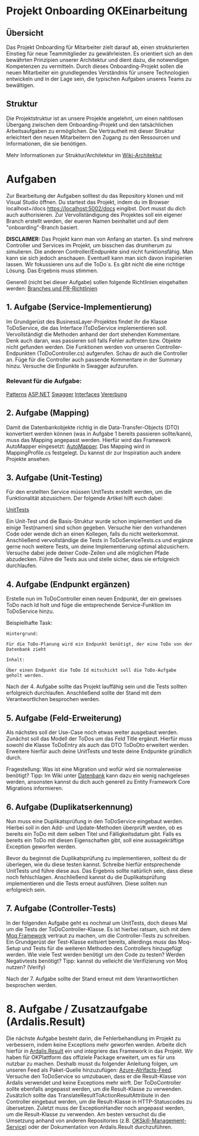 # Projekt Onboarding OKEinarbeitung

## Übersicht
Das Projekt Onboarding für Mitarbeiter zielt darauf ab, einen strukturierten Einstieg für neue Teammitglieder zu gewährleisten.
Es orientiert sich an den bewährten Prinzipien unserer Architektur und dient dazu, die notwendigen Kompetenzen zu vermitteln.
Durch dieses Onboarding-Projekt sollen die neuen Mitarbeiter ein grundlegendes Verständnis für unsere Technologien entwickeln und in der Lage sein, die typischen Aufgaben unseres Teams zu bewältigen.

## Struktur
Die Projektstruktur ist an unsere Projekte angelehnt, um einen nahtlosen Übergang zwischen dem Onboarding-Projekt und den tatsächlichen Arbeitsaufgaben zu ermöglichen.
Die Vertrautheit mit dieser Struktur erleichtert den neuen Mitarbeitern den Zugang zu den Ressourcen und Informationen, die sie benötigen.

Mehr Informationen zur Struktur/Architektur im [Wiki-Architektur](https://dev.azure.com/ok-objektkultur/OKPlattform/_wiki/wikis/OKPlattform.wiki/886/Architektur)

# Aufgaben

Zur Bearbeitung der Aufgaben solltest du das Repository klonen und mit Visual Studio öffnen.
Du startest das Projekt, indem du im Browser localhost+/docs [https://localhost:5002/docs](https://localhost:5002/docs) eingibst.
Dort musst du dich auch authorisieren.
Zur Vervollständigung des Projektes soll ein eigener Branch erstellt werden, der eueren Namen beinhaltet und auf dem "onboarding"-Branch basiert.

**DISCLAIMER:**
Das Projekt kann man von Anfang an starten.
Es sind mehrere Controller und Services im Projekt, um bisschen das drumherum zu simulieren. Die anderen Controller/Endpunkte sind nicht funktionsfähig.
Man kann sie sich jedoch anschauen. Eventuell kann man sich davon inspirierien lassen.
Wir fokussieren uns auf die ToDo´s.
Es gibt nicht die eine richtige Lösung. Das Ergebnis muss stimmen.

Generell (nicht bei dieser Aufgabe) sollen folgende Richtlinien eingehalten werden: 
[Branches und PR-Richtlinien](https://dev.azure.com/ok-objektkultur/OKPlattform/_wiki/wikis/OKPlattform.wiki/218/Branches-und-PR-Richtlinien)


## 1. Aufgabe (Service-Implementierung)

Im Grundgerüst des BusinessLayer-Projektes findet ihr die Klasse ToDoService, die das Interface IToDoService implementieren soll. 
Vervollständigt die Methoden anhand der dort stehenden Kommentare.
Denk auch daran, was passieren soll falls Fehler auftreten bzw. Objekte nicht gefunden werden.
Die Funktionen werden von unseren Controller-Endpunkten (ToDoController.cs) aufgerufen. Schau dir auch die Controller an.
Füge für die Controller auch passende Kommentare in der Summary hinzu.
Versuche die Enpunkte in Swagger aufzurufen. 

### Relevant für die Aufgabe:

[Patterns](https://dev.azure.com/ok-objektkultur/OKPlattform/_wiki/wikis/OKPlattform.wiki/881/Patterns)
[ASP.NET](https://dev.azure.com/ok-objektkultur/OKPlattform/_wiki/wikis/OKPlattform.wiki/908/ASP-.NET)
[Swagger](https://dev.azure.com/ok-objektkultur/OKPlattform/_wiki/wikis/OKPlattform.wiki/894/Swagger)
[Interfaces](https://dev.azure.com/ok-objektkultur/OKPlattform/_wiki/wikis/OKPlattform.wiki/1070/Interfaces)
[Vererbung](https://dev.azure.com/ok-objektkultur/OKPlattform/_wiki/wikis/OKPlattform.wiki/1078/Vererbung)

## 2. Aufgabe (Mapping)

Damit die Datenbankobjekte richtig in die Data-Transfer-Objects (DTO) konvertiert werden können (was in Aufgabe 1 bereits passieren sollte/kann), muss das Mapping angepasst werden.
Hierfür wird das Framework AutoMapper eingesetzt: [AutoMapper](https://dev.azure.com/ok-objektkultur/OKPlattform/_wiki/wikis/OKPlattform.wiki/1058/Auto-Mapper).
Das Mapping wird in MappingProfile.cs festgelegt.
Du kannst dir zur Inspiration auch andere Projekte ansehen.


## 3. Aufgabe (Unit-Testing)

Für den erstellten Service müssen UnitTests erstellt werden, um die Funktionalität abzusichern. Der folgende Artikel hilft euch dabei:

[UnitTests](https://dev.azure.com/ok-objektkultur/OKPlattform/_wiki/wikis/OKPlattform.wiki/1015/Unit-Tests)

Ein Unit-Test und die Basis-Struktur wurde schon implementiert und die einige Test(namen) sind schon gegeben. 
Versuche hier den vorhandenen Code oder wende dich an einen Kollegen, falls du nicht weiterkommst.
Anschließend vervollständige die Tests in ToDoServiceTests.cs und ergänze gerne noch weitere Tests, um deine Implementierung optimal abzusichern.
Versuche dabei jede deiner Code-Zeilen und alle möglichen Pfade abzudecken. 
Führe die Tests aus und stelle sicher, dass sie erfolgreich durchlaufen.


## 4. Aufgabe (Endpunkt ergänzen)

Erstelle nun im ToDoController einen neuen Endpunkt, der ein gewisses ToDo nach Id holt und füge die entsprechende Service-Funktion im ToDoService hinzu.

Beispielhafte Task:

```
Hintergrund:

Für die ToDo-Planung wird ein Endpunkt benötigt, der eine ToDo von der Datenbank zieht

Inhalt:

Über einen Endpunkt die ToDo Id mitschickt soll die ToDo-Aufgabe geholt werden.

```

Nach der 4. Aufgabe sollte das Projekt lauffähig sein und die Tests sollten erfolgreich durchlaufen.
Anschließend sollte der Stand mit dem Verantwortlichen besprochen werden.


## 5. Aufgabe (Feld-Erweiterung)

Als nächstes soll der Use-Case noch etwas weiter ausgebaut werden.
Zunächst soll das Modell der ToDos um das Feld Title ergänzt. Hierfür muss sowohl die Klasse ToDoEntry als auch das DTO ToDoDto erweitert werden.
Erweitere hierfür auch deine UnitTests und teste deine Endpunkte gründlich durch.

Fragestellung: Was ist eine Migration und wofür wird sie normalerweise benötigt?
Tipp: Im Wiki unter [Datenbank](https://dev.azure.com/ok-objektkultur/OKPlattform/_wiki/wikis/OKPlattform.wiki/873/Datenbank) kann dazu ein wenig nachgelesen werden, ansonsten kannst du dich auch generell zu Entity Framework Core Migrations informieren.


## 6. Aufgabe (Duplikatserkennung)

Nun muss eine Duplikatsprüfung in den ToDoService eingebaut werden.
Hierbei soll in den Add- und Update-Methoden überprüft werden, ob es bereits ein ToDo mit dem selben Titel und Fälligkeitsdatum gibt.
Falls es bereits ein ToDo mit diesen Eigenschaften gibt, soll eine aussagekräftige Exception geworfen werden.

Bevor du beginnst die Duplikatsprüfung zu implementieren, solltest du dir überlegen, wie du diese testen kannst.
Schreibe hierfür entsprechende UnitTests und führe diese aus. Das Ergebnis sollte natürlich sein, dass diese noch fehlschlagen.
Anschließend kannst du die Duplikatsprüfung implementieren und die Tests erneut ausführen. Diese sollten nun erfolgreich sein.


## 7. Aufgabe (Controller-Tests)

In der folgenden Aufgabe geht es nochmal um UnitTests, doch dieses Mal um die Tests der ToDoController-Klasse.
Es ist hierbei ratsam, sich mit dem [Moq Framework](https://github.com/devlooped/moq) vertraut zu machen, um die Controller-Tests zu schreiben.
Ein Grundgerüst der Test-Klasse exitsiert bereits, allerdings muss das Moq-Setup und Tests für die weiteren Methoden des Controllers hinzugefügt werden.
Wie viele Test werden benötigt um den Code zu testen? Werden Negativtests benötigt? Tipp: kannst du velleicht die Verifizierung von Moq nutzen? (Verify)

Nach der 7. Aufgabe sollte der Stand erneut mit dem Verantwortlichen besprochen werden.


# 8. Aufgabe / Zusatzaufgabe (Ardalis.Result)

Die nächste Aufgabe besteht darin, die Fehlerbehandlung im Projekt zu verbessern, indem keine Exceptions mehr geworfen werden.
Arbeite dich hierfür in [Ardalis.Result](https://dev.azure.com/ok-objektkultur/OKPlattform/_wiki/wikis/OKPlattform.wiki/1072/Ardalis-Result) ein und integriere das Framework in das Projekt.
Wir haben für OKPlattform das offiziele Package erweitert, um es für uns nutzbar zu machen. 
Deshalb musst du folgender Anleitung folgen, um unseren Feed als Paket-Quelle hinzuzufügen: [Azure-Atrifacts-Feed](https://dev.azure.com/ok-objektkultur/OKPlattform/_artifacts/feed/OKArdalisResult/connect).
Versuche den ToDoService so umzubauen, dass er die Result-Klasse von Ardalis verwendet und keine Exceptions mehr wirft.
Der ToDoController sollte ebenfalls angepasst werden, um die Result-Klasse zu verwenden.
Zusätzlich sollte das TranslateResultToActionResultAttribute in den Controller eingebaut werden, um die Result-Klasse in HTTP-Statuscodes zu übersetzen.
Zuletzt muss der ExceptionHandler noch angepasst werden, um die Result-Klasse zu verwenden.
Am besten versuchst du die Umsetzung anhand von anderen Repositories (z.B. [OKSkill-Management-Service](https://dev.azure.com/ok-objektkultur/OKPlattform/_git/OKSkill-Management-Service)) oder der Dokumentation von Ardalis.Result durchzuführen.
